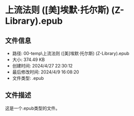 ﻿# 上流法则 ([美]埃默·托尔斯) (Z-Library).epub

## 文件信息
- 路径: 00-temp\上流法则 ([美]埃默·托尔斯) (Z-Library).epub
- 大小: 374.49 KB
- 创建时间: 2024/4/27 22:30:12
- 最后修改时间: 2024/4/9 16:08:20
- 文件类型: .epub

## 文件描述
这是一个.epub类型的文件。

